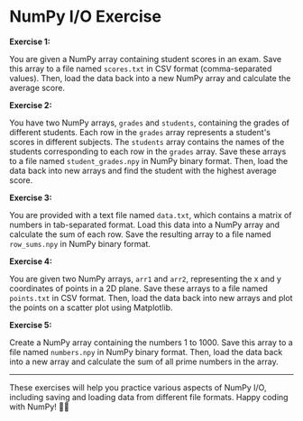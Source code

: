 # NumPy I/O Exercise

**Exercise 1:**

You are given a NumPy array containing student scores in an exam. Save this array to a file named `scores.txt` in CSV format (comma-separated values). Then, load the data back into a new NumPy array and calculate the average score.

**Exercise 2:**

You have two NumPy arrays, `grades` and `students`, containing the grades of different students. Each row in the `grades` array represents a student's scores in different subjects. The `students` array contains the names of the students corresponding to each row in the `grades` array. Save these arrays to a file named `student_grades.npy` in NumPy binary format. Then, load the data back into new arrays and find the student with the highest average score.

**Exercise 3:**

You are provided with a text file named `data.txt`, which contains a matrix of numbers in tab-separated format. Load this data into a NumPy array and calculate the sum of each row. Save the resulting array to a file named `row_sums.npy` in NumPy binary format.

**Exercise 4:**

You are given two NumPy arrays, `arr1` and `arr2`, representing the x and y coordinates of points in a 2D plane. Save these arrays to a file named `points.txt` in CSV format. Then, load the data back into new arrays and plot the points on a scatter plot using Matplotlib.

**Exercise 5:**

Create a NumPy array containing the numbers 1 to 1000. Save this array to a file named `numbers.npy` in NumPy binary format. Then, load the data back into a new array and calculate the sum of all prime numbers in the array.

---

These exercises will help you practice various aspects of NumPy I/O, including saving and loading data from different file formats. Happy coding with NumPy! 🚀🔢
